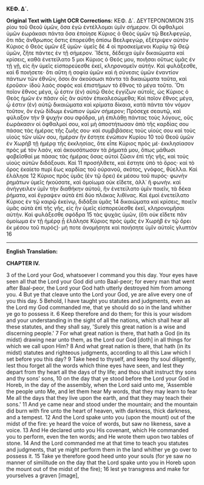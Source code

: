 **ΚΕΦ. Δ´.**

**Original Text with Light OCR Corrections:**
ΚΕΦ. Δ´. ΔΕΥΤΕΡΟΝΟΜΙΟΝ 315
ρίου τοῦ Θεοῦ ὑμῶν, ὅσα ἐγὼ ἐντέλλομαι ὑμῖν σήμερον. Οἱ ὀφθαλμοὶ ὑμῶν ἑωράκασι πάντα ὅσα ἐποίησε Κύριος ὁ Θεὸς ὑμῶν
τῷ Βεελφεγώρ, ὅτι πᾶς ἄνθρωπος ὅστις ἐπορεύθη ὀπίσω Βεελφεγώρ, ἐξέτριψεν αὐτὸν Κύριος ὁ Θεὸς ὑμῶν ἐξ ὑμῶν· ὑμεῖς δὲ 4
οἱ προσκείμενοι Κυρίῳ τῷ Θεῷ ὑμῶν, ζῆτε πάντες ἐν τῇ σήμερον. Ἴδετε, δέδειχα ὑμῖν δικαιώματα καὶ κρίσεις, καθὰ ἐνετείλατο 5
μοι Κύριος ὁ Θεός μου, ποιῆσαι οὕτως ὑμᾶς ἐν τῇ γῇ, εἰς ἣν
ὑμεῖς εἰσπορεύεσθε ἐκεῖ, κληρονομεῖν αὐτήν. Καὶ φυλάξεσθε, καὶ 6
ποιήσετε· ὅτι αὕτη ἡ σοφία ὑμῶν καὶ ἡ σύνεσις ὑμῶν ἐναντίον
πάντων τῶν ἐθνῶν, ὅσοι ἂν ἀκούσωσι πάντα τὰ δικαιώματα ταῦτα, καὶ ἐροῦσιν· ἰδοὺ λαὸς σοφὸς καὶ ἐπιστήμων τὸ ἔθνος τὸ μέγα τοῦτο. Ὅτι ποῖον ἔθνος μέγα, ᾧ ἐστιν (ἐν) αὐτῷ Θεὸς ἐγγίζων αὐτοῖς, ὡς Κύριος ὁ Θεὸς ἡμῶν ἐν πᾶσιν οἷς ἂν αὐτὸν
ἐπικαλεσώμεθα; Καὶ ποῖον ἔθνος μέγα, ᾧ ἐστιν (ἐν) αὐτῷ δικαιώματα καὶ κρίματα δίκαια, κατὰ πάντα τὸν νόμον τοῦτον, ὃν ἐγὼ
δίδωμι ἐνώπιον ὑμῶν σήμερον; Πρόσεχε σεαυτῷ, καὶ φύλαξον τὴν 9
ψυχήν σου σφόδρα, μὴ ἐπιλάθῃ πάντας τοὺς λόγους, οὓς ἑωράκασιν οἱ ὀφθαλμοί σου, καὶ μὴ ἀποστήτωσαν ἀπὸ τῆς καρδίας σου
πάσας τὰς ἡμέρας τῆς ζωῆς σου· καὶ συμβιβάσεις τοὺς υἱούς σου
καὶ τοὺς υἱοὺς τῶν υἱῶν σου, ἡμέραν ἣν ἔστητε ἐνώπιον Κυρίου 10
τοῦ Θεοῦ ὑμῶν ἐν Χωρὴβ τῇ ἡμέρᾳ τῆς ἐκκλησίας, ὅτε εἶπε Κύριος πρὸς μέ· ἐκκλησίασον πρὸς μέ τὸν λαόν, καὶ ἀκουσάτωσαν τὰ
ῥήματά μου, ὅπως μάθωσι φοβεῖσθαί με πάσας τὰς ἡμέρας ὅσας
αὐτοὶ ζῶσιν ἐπὶ τῆς γῆς, καὶ τοὺς υἱοὺς αὐτῶν διδάξουσι. Καὶ 11
προσήλθετε, καὶ ἔστητε ὑπὸ τὸ ὄρος· καὶ τὸ ὄρος ἐκαίετο πυρὶ
ἕως καρδίας τοῦ οὐρανοῦ, σκότος, γνόφος, θύελλα. Καὶ ἐλάλησε 12
Κύριος πρὸς ὑμᾶς (ἐν τῷ ὄρει) ἐκ μέσου τοῦ πυρός· φωνὴν ῥημάτων ὑμεῖς ἠκούσατε, καὶ ὁμοίωμα οὐκ εἴδετε, ἀλλ᾽ ἢ φωνὴν.
καὶ ἀνήγγειλεν ὑμῖν τὴν διαθήκην αὐτοῦ, ἣν ἐνετείλατο ὑμῖν ποιεῖν, τὰ δέκα ῥήματα, καὶ ἔγραψεν αὐτὰ ἐπὶ δύο πλάκας λιθίνας.
Καὶ ἐμοὶ ἐνετείλατο Κύριος ἐν τῷ καιρῷ ἐκείνῳ, διδάξαι ὑμᾶς 14
δικαιώματα καὶ κρίσεις, ποιεῖν ὑμᾶς αὐτὰ ἐπὶ τῆς γῆς, εἰς ἣν
ὑμεῖς εἰσπορεύεσθε ἐκεῖ, κληρονομῆσαι αὐτήν. Καὶ φυλάξεσθε σφόδρα 15 τὰς ψυχὰς ὑμῶν, (ὅτι οὐκ εἴδετε πᾶν ὁμοίωμα ἐν τῇ ἡμέρᾳ ᾗ ἐλάλησε Κύριος πρὸς ὑμᾶς ἐν Χωρὴβ ἐν τῷ ὄρει ἐκ μέσου
τοῦ πυρός)· μή ποτε ἀνομήσητε καὶ ποιήσητε ὑμῖν αὐτοῖς γλυπτὸν 16

---

**English Translation:**

**CHAPTER IV.**

3 of the Lord your God, whatsoever I command you this day. Your eyes have seen all that the Lord your God did unto Baal-peor; for every man that went after Baal-peor, the Lord your God hath utterly destroyed him from among you.
4 But ye that cleave unto the Lord your God, ye are alive every one of you this day.
5 Behold, I have taught you statutes and judgments, even as the Lord my God commanded me, that ye should do so in the land whither ye go to possess it.
6 Keep therefore and do them; for this is your wisdom and your understanding in the sight of all the nations, which shall hear all these statutes, and they shall say, 'Surely this great nation is a wise and discerning people.'
7 For what great nation is there, that hath a God (in its midst) drawing near unto them, as the Lord our God [doth] in all things for which we call upon Him?
8 And what great nation is there, that hath (in its midst) statutes and righteous judgments, according to all this Law which I set before you this day?
9 Take heed to thyself, and keep thy soul diligently, lest thou forget all the words which thine eyes have seen, and lest they depart from thy heart all the days of thy life; and thou shalt instruct thy sons and thy sons’ sons,
10 on the day that ye stood before the Lord your God in Horeb, in the day of the assembly, when the Lord said unto me, 'Assemble the people unto Me, and let them hear My words, that they may learn to fear Me all the days that they live upon the earth, and that they may teach their sons.'
11 And ye came near and stood under the mountain; and the mountain did burn with fire unto the heart of heaven, with darkness, thick darkness, and a tempest.
12 And the Lord spake unto you (upon the mount) out of the midst of the fire: ye heard the voice of words, but saw no likeness, save a voice.
13 And He declared unto you His covenant, which He commanded you to perform, even the ten words; and He wrote them upon two tables of stone.
14 And the Lord commanded me at that time to teach you statutes and judgments, that ye might perform them in the land whither ye go over to possess it.
15 Take ye therefore good heed unto your souls (for ye saw no manner of similitude on the day that the Lord spake unto you in Horeb upon the mount out of the midst of the fire);
16 lest ye transgress and make for yourselves a graven [image],